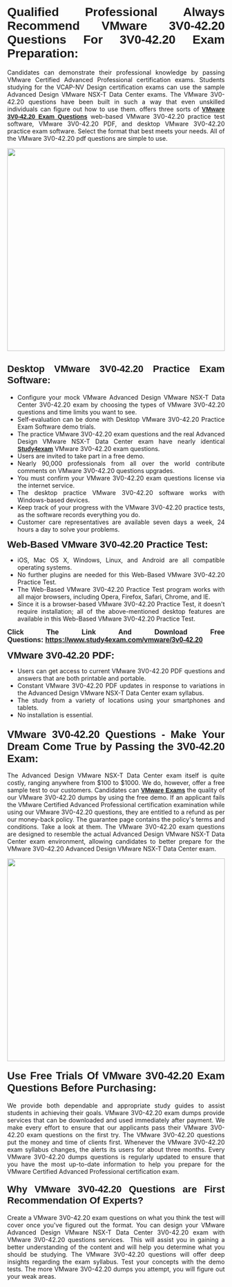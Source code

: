 <h1 style="text-align: justify;"><span style="font-family:Verdana,Geneva,sans-serif;"><strong>Qualified Professional Always Recommend VMware 3V0-42.20 Questions For 3V0-42.20 Exam Preparation:</strong></span></h1>

<p style="text-align: justify;">Candidates can demonstrate their professional knowledge by passing VMware Certified Advanced Professional certification exams. Students studying for the VCAP-NV Design certification exams can use the sample Advanced Design VMware NSX-T Data Center exams. The VMware 3V0-42.20 questions have been built in such a way that even unskilled individuals can figure out how to use them. offers three sorts of <a href="https://www.study4exam.com/vmware/3v0-42.20" target="_blank"><span style="font-family:Verdana,Geneva,sans-serif;"><strong>VMware 3V0-42.20 Exam Questions</strong></span></a> web-based VMware 3V0-42.20 practice test software, VMware 3V0-42.20 PDF, and desktop VMware 3V0-42.20 practice exam software. Select the format that best meets your needs. All of the VMware 3V0-42.20 pdf questions are simple to use.</p>

<p style="text-align: justify;"><a href="https://www.study4exam.com/vmware/3v0-42.20" target="_blank"><img alt="" src="https://www.thequestionanswers.com/wp-content/uploads/2022/02/imgpsh_fullsize_anim-1.webp" style="width: 100%; height: 470px;" /></a></p>

<h2 style="text-align: justify;"><span style="font-family:Verdana,Geneva,sans-serif;"><strong><span style="font-size:22px;">Desktop VMware 3V0-42.20 Practice Exam Software:</span></strong></span></h2>

<ul>
	<li style="text-align: justify;">Configure your mock VMware Advanced Design VMware NSX-T Data Center 3V0-42.20 exam by choosing the types of VMware 3V0-42.20 questions and time limits you want to see.</li>
	<li style="text-align: justify;">Self-evaluation can be done with Desktop VMware 3V0-42.20 Practice Exam Software demo trials.</li>
	<li style="text-align: justify;">The practice VMware 3V0-42.20 exam questions and the real Advanced Design VMware NSX-T Data Center exam have nearly identical <a href="https://www.study4exam.com/" target="_blank"><span style="font-family:Verdana,Geneva,sans-serif;"><strong>Study4exam</strong></span></a> VMware 3V0-42.20 exam questions.</li>
	<li style="text-align: justify;">Users are invited to take part in a free demo.</li>
	<li style="text-align: justify;">Nearly 90,000 professionals from all over the world contribute comments on VMware 3V0-42.20 questions upgrades.</li>
	<li style="text-align: justify;">You must confirm your VMware 3V0-42.20 exam questions license via the internet service.</li>
	<li style="text-align: justify;">The desktop practice VMware 3V0-42.20 software works with Windows-based devices.</li>
	<li style="text-align: justify;">Keep track of your progress with the VMware 3V0-42.20 practice tests, as the software records everything you do.</li>
	<li style="text-align: justify;">Customer care representatives are available seven days a week, 24 hours a day to solve your problems.</li>
</ul>

<p style="text-align: justify;"><strong><span style="font-size:22px;"><span style="font-family:Verdana,Geneva,sans-serif;">Web-Based VMware 3V0-42.20 Practice Test:</span></span></strong></p>

<ul>
	<li style="text-align: justify;">iOS, Mac OS X, Windows, Linux, and Android are all compatible operating systems.</li>
	<li style="text-align: justify;">No further plugins are needed for this Web-Based VMware 3V0-42.20 Practice Test.</li>
	<li style="text-align: justify;">The Web-Based VMware 3V0-42.20 Practice Test program works with all major browsers, including Opera, Firefox, Safari, Chrome, and IE.</li>
	<li style="text-align: justify;">Since it is a browser-based VMware 3V0-42.20 Practice Test, it doesn't require installation; all of the above-mentioned desktop features are available in this Web-Based VMware 3V0-42.20 Practice Test.</li>
</ul>

<p style="text-align: justify;"><span style="font-size:16px;"><span style="font-family:Tahoma,Geneva,sans-serif;"><strong>Click The Link And Download Free Questions:</strong> <strong><a href="https://www.study4exam.com/vmware/3v0-42.20" target="_blank">https://www.study4exam.com/vmware/3v0-42.20</a></strong></span></span></p>

<p style="text-align: justify;"><strong><span style="font-size:22px;"><span style="font-family:Verdana,Geneva,sans-serif;">VMware 3V0-42.20 PDF:</span></span></strong></p>

<ul>
	<li style="text-align: justify;">Users can get access to current VMware 3V0-42.20 PDF questions and answers that are both printable and portable.</li>
	<li style="text-align: justify;">Constant VMware 3V0-42.20 PDF updates in response to variations in the Advanced Design VMware NSX-T Data Center exam syllabus.</li>
	<li style="text-align: justify;">The study from a variety of locations using your smartphones and tablets.</li>
	<li style="text-align: justify;">No installation is essential.</li>
</ul>

<h3 style="text-align: justify;"><span style="font-family:Verdana,Geneva,sans-serif;"><strong><span style="font-size:24px;">VMware 3V0-42.20 Questions - Make Your Dream Come True by Passing the 3V0-42.20 Exam:</span></strong></span></h3>

<p style="text-align: justify;">The Advanced Design VMware NSX-T Data Center exam itself is quite costly, ranging anywhere from $100 to $1000. We do, however, offer a free sample test to our customers. Candidates can <a href="https://www.study4exam.com/vmware-exams" target="_blank"><span style="font-family:Verdana,Geneva,sans-serif;"><strong>VMware Exams</strong></span></a> the quality of our VMware 3V0-42.20 dumps by using the free demo. If an applicant fails the VMware Certified Advanced Professional certification examination while using our VMware 3V0-42.20 questions, they are entitled to a refund as per our money-back policy. The guarantee page contains the policy's terms and conditions. Take a look at them. The VMware 3V0-42.20 exam questions are designed to resemble the actual Advanced Design VMware NSX-T Data Center exam environment, allowing candidates to better prepare for the VMware 3V0-42.20 Advanced Design VMware NSX-T Data Center exam.</p>

<p style="text-align: center;"><a href="https://www.study4exam.com/vmware/3v0-42.20" target="_blank"><img alt="" src="https://www.thequestionanswers.com/wp-content/uploads/2022/02/imgpsh_fullsize_anim.webp" style="width: 100%; height: 470px;" /></a></p>

<h4 style="text-align: justify;"><span style="font-family:Verdana,Geneva,sans-serif;"><strong><span style="font-size:24px;">Use Free Trials Of VMware 3V0-42.20 Exam Questions Before Purchasing:</span></strong></span></h4>

<p style="text-align: justify;">We provide both dependable and appropriate study guides to assist students in achieving their goals. VMware 3V0-42.20 exam dumps provide services that can be downloaded and used immediately after payment. We make every effort to ensure that our applicants pass their VMware 3V0-42.20 exam questions on the first try. The VMware 3V0-42.20 questions put the money and time of clients first. Whenever the VMware 3V0-42.20 exam syllabus changes, the alerts its users for about three months. Every VMware 3V0-42.20 dumps questions is regularly updated to ensure that you have the most up-to-date information to help you prepare for the VMware Certified Advanced Professional certification exam.</p>

<h4 style="text-align: justify;"><strong><span style="font-family:Verdana,Geneva,sans-serif;"><span style="font-size:22px;">Why VMware 3V0-42.20 Questions are First Recommendation Of Experts?</span></span></strong></h4>

<p style="text-align: justify;">Create a VMware 3V0-42.20 exam questions on what you think the test will cover once you've figured out the format. You can design your VMware Advanced Design VMware NSX-T Data Center 3V0-42.20 exam with VMware 3V0-42.20 questions services.  This will assist you in gaining a better understanding of the content and will help you determine what you should be studying. The VMware 3V0-42.20 questions will offer deep insights regarding the exam syllabus. Test your concepts with the demo tests. The more VMware 3V0-42.20 dumps you attempt, you will figure out your weak areas. </p>
